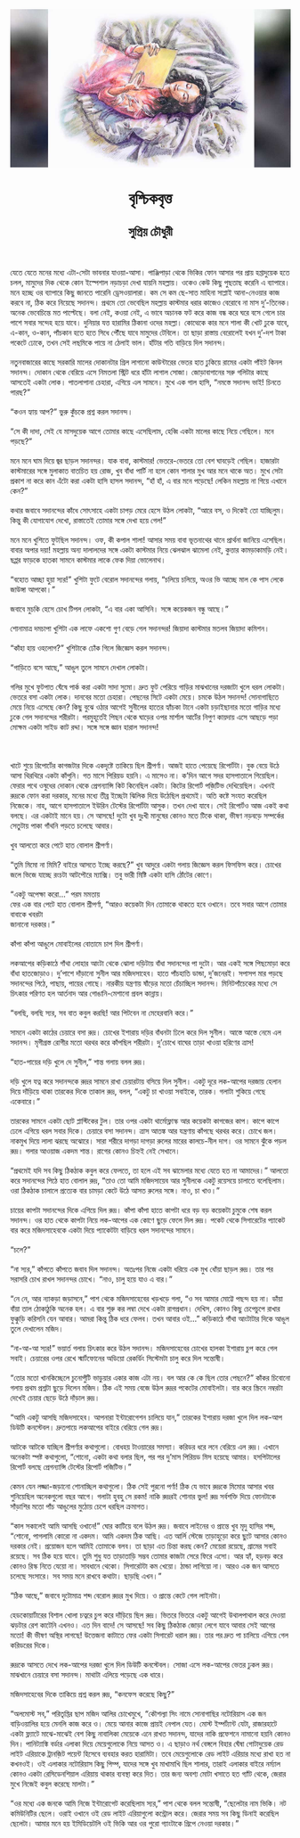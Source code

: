 <div align=center> <img src="../../metadata/images/rabibasariya/বৃশ্চিকবৃত্ত.jpg" align="center" ></div>
<h1 align=center>বৃশ্চিকবৃত্ত</h1>
<h2 align=center>সুপ্রিয় চৌধুরী</h2>
<br> <br>যেতে যেতে মনের মধ্যে এটা-সেটা ভাবনার যাওয়া-আসা। পাঞ্জিপাড়া থেকে ভিকির ফোন আসার পর প্রায় হপ্তাদুয়েক হতে চলল, মামুদের দিক থেকে কোন ইস্পেশাল নড়াচড়া দেখা যায়নি মহল্লায়। ওকেও কেউ কিছু পুছতাছ করেনি এ ব্যাপারে। মনে হচ্ছে ওর ব্যাপারে কিছু জানতে পারেনি ড্রেসওয়ালারা। কম সে কম ছে-সাত মাহিনা সাপ্লাই আনা-নেওয়ার কাজ করবে না, ঠিক করে নিয়েছে সদানন্দ। প্রথমে তো ভেবেছিল মহল্লায় কাস্টমার ধরার কাজেও বেরোবে না মাস দু’-তিনেক। অনেক ভেবেচিন্তে মত পাল্টেছে। বলা নেই, কওয়া নেই, এ ভাবে অচানক ফট করে কাজ বন্ধ করে ঘরে বসে গেলে চার পাশে সবার সন্দেহ হয়ে যাবে। দুনিয়ার যত্ত হারামির ঠিকানা ওদের মহল্লা। কোত্থেকে কার মনে শালা কী খোট ঢুকে যাবে, এ-কান, ও-কান, পাঁচকান হতে হতে সিধে পৌঁছে যাবে মামুদের টেবিলে। তা ছাড়া রাস্তায় বেরোলেই যখন দু’-দশ টাকা পকেটে ঢোকে, তখন সেই লছমিকে পায়ে না ঠেলাই ভাল। হাঁটার গতি বাড়িয়ে দিল সদানন্দ।<br> <br>নতুনবাজারের কাছে সরকারি মালের দোকানটার গ্রিল লাগানো কাউন্টারের ভেতর হাত ঢুকিয়ে রামের একটা পাঁইট কিনল সদানন্দ। দোকান থেকে বেরিয়ে এসে নিমতলা স্ট্রিট ধরে হাঁটা লাগাল সোজা। জোড়াবাগানের সরু গলিটার কাছে আসতেই একটা লোক। পাতলাপানা চেহারা, এগিয়ে এল সামনে। মুখে এক গাল হাসি, “নমস্তে সদানন্দ ভাই! চিনতে পারছ?”<br> <br>“কওন হ্যায় আপ?” ভুরু কুঁচকে প্রশ্ন করল সদানন্দ।<br> <br>“সে কী দাদা, সেই যে মাসদুয়েক আগে তোমার কাছে এসেছিলাম, হেব্বি একটা মালের কাছে নিয়ে গেছিলে। মনে পড়ছে?”<br> <br>মনে মনে ঘাম দিয়ে জ্বর ছাড়ল সদানন্দর। যাক বাবা, কাস্টমার! ভেতরে-ভেতরে তো বেশ ঘাবড়েই গেছিল। হাজারটা কাস্টমারের সঙ্গে মুলাকাত বাতচিত হয় রোজ, খুব বাঁধা পার্টি না হলে কোন শালার মুখ আর মনে থাকে অত। মুখে সেটা প্রকাশ না করে কান এঁটো করা একটা হাসি হাসল সদানন্দ, “হাঁ হাঁ, এ বার মনে পড়েছে! লেকিন মহল্লায় না গিয়ে এখানে কেন?”<br> <br>কথার জবাবে সদানন্দের কাঁধে সোৎসাহে একটা চাপড় মেরে হেসে উঠল লোকটা, “আরে বস, ও দিকেই তো যাচ্ছিলুম। কিন্তু কী যোগাযোগ দেখো, রাস্তাতেই তোমার সঙ্গে দেখা হয়ে গেল!”<br> <br>মনে মনে খুশিতে ফুটছিল সদানন্দ। ওফ, কী কপাল শালা! আসার সময় বাবা ভূতনাথের থানে প্রার্থনা জানিয়ে এসেছিল। বাবার অপার দয়া! মহল্লায় অন্য দালালদের সঙ্গে একটা কাস্টমার নিয়ে ঝেলঝাল ঝামেলা নেই, কুত্তার কামড়াকামড়ি নেই। ছপ্পর ফাড়কে হাতকা সামনে কাস্টমার লাকে ফেক দিয়া ভোলেনাথ।<br> <br>“বহোত আচ্ছা হুয়া স্যর!” খুশিটা ফুটে বেরোল সদানন্দের গলায়, “চলিয়ে চলিয়ে, অওর ভি আচ্ছে মাল কে পাস লেকে জাউঙ্গা আপকো।”<br> <br>জবাবে মুচকি হেসে চোখ টিপল লোকটা, “এ বার একা আসিনি। সঙ্গে কয়েকজন বন্ধু আছে।”<br> <br>শোনামাত্র দমচাপা খুশিটা এক লাফে একশো গুণ বেড়ে গেল সদানন্দর! জিয়াদা কাস্টমার মতলব জিয়াদা কমিশন।<br> <br>“কাঁহা হায় ওহলোগ?” খুশিটাকে ঢোঁক গিলে জিজ্ঞেস করল সদানন্দ।<br> <br>“গাড়িতে বসে আছে,” আঙুল তুলে সামনে দেখাল লোকটা।<br> <br>গলির মুখে ফুটপাত ঘেঁষে পার্ক করা একটা সাদা সুমো। দ্রুত ফুট পেরিয়ে গাড়ির মাঝখানের দরজাটা খুলে ধরল লোকটা। ভেতরে বসা একটা লোক। দানবের মতো চেহারা। পেছনের সিটে একটা মেয়ে। চমকে উঠল সদানন্দ! সোনাগাছিতে মেয়ে নিয়ে এসেছে কেন? কিছু বুঝে ওঠার আগেই সুনীলের হাতের হ্যাঁচকা টানে একটা চড়াইছানার মতো গাড়ির মধ্যে ঢুকে গেল সদানন্দের শরীরটা। পরমুহূর্তেই পিছন থেকে ঘাড়ের ওপর মার্শাল আর্টের নিপুণ কায়দায় এসে আছড়ে পড়া মোক্ষম একটা সাইড কাট রদ্দা। সঙ্গে সঙ্গে জ্ঞান হারাল সদানন্দ!<br> <br><br> <br>খাটে শুয়ে রিপোর্টের কাগজটার দিকে একদৃষ্টে তাকিয়ে ছিল শ্রীপর্ণা। আজই হাতে পেয়েছে রিপোর্টটা। বুক বেয়ে উঠে আসা থিরথিরে একটা কাঁপুনি। গত মাসে পিরিয়ড হয়নি। এ মাসেও না। ক’দিন আগে সদর হাসপাতালে গিয়েছিল। ফেরার পথে ওষুধের দোকান থেকে প্রেগন্যান্সি কিট কিনেছিল একটা। কিটের রিপোর্ট প‌জ়িটিভ দেখিয়েছিল। এখনই রুদ্রকে ফোন করা দরকার, মনের মধ্যে তীব্র ইচ্ছেটা ঝিলিক দিয়ে উঠেছিল প্রথমেই। অতি কষ্টে সংযত করেছিল নিজেকে। নাহ, আগে হাসপাতালে ইউরিন টেস্টের রিপোর্টটা আসুক। তখন দেখা যাবে। সেই রিপোর্টও আজ একই কথা বলছে। এর একটাই মানে হয়। সে আসছে! দুটো খুব দুঃখী মানুষের কোনও মতে টিকে থাকা, ভীষণ নড়বড়ে সম্পর্কের সেতুটায় পাকা গাঁথনি পড়তে চলেছে আবার।<br> <br>খুব আলতো করে পেটে হাত বোলাল শ্রীপর্ণা।<br> <br>“তুমি মিমো না মিমি? বাইরে আসতে ইচ্ছে করছে?” খুব আদুরে একটা গলায় জিজ্ঞেস করল ফিসফিস করে। চোখের জলে ভিজে যাচ্ছে রংচটা আটপৌরে ম্যাক্সি। তবু ভারী মিষ্টি একটা হাসি ঠোঁটের কোণে।<br> <br>“একটু অপেক্ষা করো...” পরম মমতায়<br>
ফের এক বার পেটে হাত বোলাল শ্রীপর্ণা, “আরও কয়েকটা দিন তোমাকে থাকতে হবে ওখানে। তবে সবার আগে তোমার বাবাকে খবরটা<br>
জানানো দরকার।”<br> <br>কাঁপা কাঁপা আঙুলে মোবাইলের বোতামে চাপ দিল শ্রীপর্ণা।<br> <br>লকআপের কড়িকাঠে গাঁথা লোহার আংটা থেকে ঝোলা দড়িটায় বাঁধা সদানন্দের পা দুটো। আর একই সঙ্গে পিছমোড়া করে বাঁধা হাতজোড়াও। দু’পাশে দাঁড়ানো সুনীল আর মজিদসাহেব। হাতে পাঁচহাতি ডান্ডা, দু’জনেরই। সপাসপ মার পড়ছে সদানন্দের পিঠে, পাছায়, পায়ের গোছে। নারকীয় যন্ত্রণায় ষাঁড়ের মতো চেঁচাচ্ছিল সদানন্দ। মিনিটপাঁচেকের মধ্যে সে চিৎকার পরিণত হল আর্তনাদ আর গোঙানি-মেশানো প্রবল কান্নায়।<br> <br>“বলছি, বলছি স্যর, সব বাত কবুল করছি! আর পিটবেন না মেহেরবানি করে।”<br> <br>সামনে একটা কাঠের চেয়ারে বসা রুদ্র। চোখের ইশারায় দড়ির বাঁধনটা ঢিলে করে দিল সুনীল। আস্তে আস্তে নেমে এল সদানন্দ। মৃগীগ্রস্ত রোগীর মতো থরথর করে কাঁপছিল শরীরটা। দু’চোখে বাঘের তাড়া খাওয়া হরিণের ত্রাস!<br> <br>“হাত-পায়ের দড়ি খুলে দে সুনীল,” শান্ত গলায় বলল রুদ্র।<br> <br>দড়ি খুলে যত্ন করে সদানন্দকে রুদ্রর সামনে রাখা চেয়ারটায় বসিয়ে দিল সুনীল। একটু দূরে লক-আপের দরজায় হেলান দিয়ে দাঁড়িয়ে থাকা তারকের দিকে তাকাল রুদ্র, বলল, “একটু চা খাওয়া সবাইকে, তারক। গলাটা শুকিয়ে গেছে একেবারে।”<br> <br>তারকের সামনে একটা ছোট প্লাস্টিকের টুল। তার ওপর একটা থার্মোফ্লাস্ক আর কয়েকটা কাগজের কাপ। কাপে কাপে ঢেলে এগিয়ে ধরল সবার দিকে। চেয়ারে বসা সদানন্দ। ত্রাস আতঙ্ক আর যন্ত্রণায় কাঁপছে থরথর করে। চোখে জল। নাকমুখ দিয়ে লালা ঝরছে অঝোরে। সারা শরীরে দাগড়া দাগড়া রুলের মারের কালচে-নীল দাগ। ওর সামনে ঝুঁকে পড়ল রুদ্র। গলার আওয়াজ একদম শান্ত। রাগের কোনও চিহ্নই নেই সেখানে।<br> <br>“প্রথমেই যদি সব কিছু ঠিকঠাক কবুল করে ফেলতে, তা হলে এই সব ঝামেলার মধ্যে যেতে হত না আমাদের।” আলতো করে সদানন্দের পিঠে হাত বোলাল রুদ্র, “তাও তো আমি মজিদসায়েব আর সুনীলকে একটু রয়েসয়ে চালাতে বলেছিলাম। ওরা ঠিকঠাক চালালে প্রত্যেক বার চামড়া কেটে উঠে আসত রুলের সঙ্গে। নাও, চা খাও।”<br> <br>চায়ের কাপটা সদানন্দের দিকে এগিয়ে দিল রুদ্র। কাঁপা কাঁপা হাতে কাপটা ধরে বড় বড় কয়েকটা চুমুকে শেষ করল সদানন্দ। ওর হাত থেকে কাপটা নিয়ে লক-আপের এক কোণে ছুড়ে ফেলে দিল রুদ্র। পকেট থেকে সিগারেটের প্যাকেট বার করে মজিদসাহেবকে একটা দিয়ে প্যাকেটটা বাড়িয়ে ধরল সদানন্দের সামনে।<br> <br>“চলে?”<br> <br>“না স্যর,” কাঁপতে কাঁপতে জবাব দিল সদানন্দ। অতঃপর নিজে একটা ধরিয়ে এক মুখ ধোঁয়া ছাড়ল রুদ্র। তার পর সরাসরি চোখ রাখল সদানন্দর চোখে। “নাও, চালু হয়ে যাও এ বার।”<br> <br>“নে নে, আর ন্যাকড়া জড়াসনে,” পাশ থেকে  মজিদসাহেবের খড়খড়ে গলা, “ও সব আমার মোট্টে পছন্দ হয় না। ডাঁয়া বাঁয়া তাল ঠোকাঠুকি অনেক হল। এ বার শুরু কর লম্বা দেখে একটা রাগপ্রধান। দেখিস, কোনও কিছু চেপেচুপে রাখার ফুক্কুড়ি করিসনি যেন আবার। আমরা কিন্তু ঠিক ধরে ফেলব। তখন আবার ওই…” কড়িকাঠে গাঁথা আংটাটার দিকে আঙুল তুলে দেখালেন মজিদ।<br> <br>“না-আ-আ স্যর!” ভয়ার্ত গলায় চিৎকার করে উঠল সদানন্দ। মজিদসাহেবের চোখের হালকা ইশারায় চুপ করে গেল সবাই। চেয়ারের ওপর রেখে স্মার্টফোনের অডিয়ো রেকর্ডিং সিস্টেমটা চালু করে দিল সন্তোষী।<br> <br>“তোর মতো খানকিচ্ছেলে চুনোপুঁটি ভাড়ুয়ার একার কাজ এটা নয়। বল আর কে কে ছিল তোর পেছনে?” কাঁকর চিবোনো গলায় প্রথম প্রশ্নটা ছুড়ে দিলেন মজিদ। ঠিক এই সময় বেজে উঠল রুদ্রর পকেটের মোবাইলটা। বার করে স্ক্রিনে নম্বরটা দেখেই চেয়ার ছেড়ে উঠে দাঁড়াল রুদ্র।<br> <br>“আমি একটু আসছি মজিদসাহেব। আপনারা ইন্টারোগেশন চালিয়ে যান,” তারকের ইশারায় দরজা খুলে দিল লক-আপ ডিউটি কনস্টেবল। দ্রুতপায়ে লকআপের বাইরে বেরিয়ে গেল রুদ্র।<br> <br>আটকে আটকে যাচ্ছিল শ্রীপর্ণার কথাগুলো। বোধহয় টাওয়ারের সমস্যা। করিডর ধরে লনে বেরিয়ে এল রুদ্র। এখানে অনেকটা স্পষ্ট কথাগুলো, “শোনো, একটা কথা বলার ছিল, পর পর দু’মাস পিরিয়ড মিস হয়েছে আমার। হসপিটালের রিপোর্ট বলছে প্রেগন্যান্সি টেস্টের রিপোর্ট পজিটিভ।”<br> <br>কেমন যেন লজ্জা-জড়ানো শোনাচ্ছিল কথাগুলো। ঠিক সেই পুরনো পর্ণা! ঠিক যে ভাবে রুদ্রকে মিমোর আসার খবর শুনিয়েছিল অনেকগুলো বছর আগে। গলাটা হুবহু সে রকম! নাকি রুদ্ররই শোনার ভুল! রুদ্র সর্বশক্তি দিয়ে ফোনটাকে সাঁড়াশির মতো পাঁচ আঙুলের মুঠোয় চেপে ধরছিল ক্রমাগত।<br> <br>“কাল সকালেই আমি আসছি ওখানে!” ঘোর কাটিয়ে বলে উঠল রুদ্র। জবাবে লাইনের ও প্রান্তে খুব মৃদু হাসির শব্দ, “শোনো, পাগলামি কোরো না একদম। আমি একদম ঠিক আছি। এত আর্লি স্টেজে তাড়াহুড়ো করে ছুটে আসার কোনও দরকার নেই। প্রয়োজন হলে আমিই তোমাকে বলব। তা ছাড়া এত চিন্তা করছ কেন? মেয়েরা রয়েছে, গ্রামের সবাই রয়েছে। সব ঠিক হয়ে যাবে। তুমি শুধু যত তাড়াতাড়ি সম্ভব তোমার কাজটা সেরে ফিরে এসো। আর হ্যাঁ, হড়বড় করে কোনও রিস্ক নিতে যেয়ো না। সাবধানে থেকো। সিগারেটটা কম খেয়ো। ঠান্ডা লাগিয়ো না। আরও এক জন আসতে চলেছে সংসারে। সব সময় মনে রাখবে কথাটা। ছাড়ছি এখন।”<br> <br>“ঠিক আছে,” জবাবে দুটোমাত্র শব্দ বেরোল রুদ্রর মুখ দিয়ে। ও প্রান্তে কেটে গেল লাইনটা।<br> <br>হেডকোয়ার্টারের বিশাল খোলা চত্বরে চুপ করে দাঁড়িয়ে ছিল রুদ্র। ভিতরে ভিতরে একটু আগেই উথালপাথাল করে দেওয়া ঝড়টার রেশ কাটেনি এখনও। এত দিন বাদে! সে আসছে! সব কিছু ঠিকঠাক জোড়া লেগে যাবে আবার সেই আগের মতো! কী ভীষণ অস্থির লাগছে! উত্তেজনা কাটাতে ফের একটা সিগারেট ধরাল রুদ্র। তার পর দ্রুত পা চালিয়ে এগিয়ে গেল করিডরের দিকে।<br> <br>রুদ্রকে আসতে দেখে লক-আপের দরজা খুলে দিল ডিউটি কনস্টেবল। সোজা এসে লক-আপের ভেতর ঢুকল রুদ্র। মাঝখানে চেয়ারে বসা সদানন্দ। মাথাটা এলিয়ে পড়েছে এক ধারে।<br> <br>মজিদসাহেবের দিকে তাকিয়ে প্রশ্ন করল রুদ্র, “কনফেস করেছে কিছু?”<br> <br>“অলমোস্ট সব,” পরিতৃপ্তির ছাপ মজিদ আলির চোখেমুখে, “কৌশল্যা সিং নামে সোনাগাছির নটোরিয়াস এক জন বাড়িওয়ালির হয়ে মেনলি কাজ করে ও। মেয়ে আনার কাজে প্রায়ই নেপাল যেত। মোস্ট ইম্পর্ট্যান্ট যেটা, রাজারহাটে একটা ফ্ল্যাটে মাঝে-মাঝেই বেশ কিছু নাবালিকা মেয়েকে এনে রাখত সদানন্দ, যাদের নাকি প্রফেশনে নামানো হয়নি কোনও দিন। পানিট্যাঙ্কি বর্ডার এলাকা দিয়ে মেয়েগুলোকে নিয়ে আসত ও। এ ছাড়াও নর্থ বেঙ্গলে বিহার ঘেঁষা গোটাদুয়েক রেড লাইট এরিয়াকে ট্রানজ়িট পয়েন্ট হিসেবে ব্যবহার করত হারামিটা। তবে মেয়েগুলোকে রেড লাইট এরিয়ার মধ্যে রাখা হত না কখনওই। ওই এলাকার নটোরিয়াস কিছু পিম্প, যাদের সঙ্গে খুব মাখামাখি ছিল শালার, তারাই এলাকার বাইরে নর্ম্যাল কোনও একটা রেসিডেনশিয়াল এরিয়ায় থাকার ব্যবস্থা করে দিত। তার জন্য অবশ্য মোটা খসাতে হত গ্যাঁট থেকে, জেরার মুখে নিজেই কবুল করেছে মালটা।”<br> <br>“ওর মধ্যে এক জনকে আমি নিজে ইন্টারোগেট করেছিলাম স্যর,” পাশ থেকে বলল সন্তোষী, “ছেলেটার নাম ভিকি। নট কমিউনিটির ছেলে। ওরাই ওখানে ওই রেড লাইট এরিয়াগুলো কন্ট্রোল করে। জেরার সময় সব কিছু ডিনাই করেছিল ছেলেটা। আমার মনে হয় ইমিডিয়েটলি ওই ভিকি আর ওর পুরো গ্যাংটাকে গ্রিপে নেওয়া দরকার।”<br> <br><br> <br><br> <br>